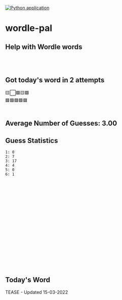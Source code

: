 [![Python application](https://github.com/schleising/wordle-pal/actions/workflows/python-app.yml/badge.svg)](https://github.com/schleising/wordle-pal/actions/workflows/python-app.yml)
# wordle-pal
## Help with Wordle words
</br>
</br>

## Got today's word in 2 attempts</br>
🟨⬜🟩🟨🟩\
🟩🟩🟩🟩🟩\
</br>
## Average Number of Guesses: 3.00</br>
## Guess Statistics</br>
    1: 0
    2: 7
    3: 17
    4: 4
    5: 0
    6: 1
</br>
</br>
</br>
</br>
</br>
</br>
</br>
</br>
</br>
</br>
</br>
</br>
</br>
</br>
</br>
</br>

## Today's Word
TEASE - Updated 15-03-2022
